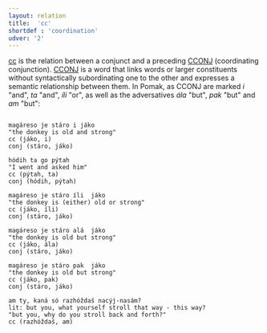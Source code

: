 ```yaml
---
layout: relation
title:  'cc'
shortdef : 'coordination'
udver: '2'
---
```


[cc]() is the relation between a conjunct and a preceding [CCONJ]() (coordinating conjunction).  [CCONJ]() is a word that links words or larger constituents without syntactically subordinating one to the other and expresses a semantic relationship 
between them. In Pomak, as CCONJ are marked *i* "and", *ta* "and", *íli* "or", 
as well as the adversatives *ála* "but", *pak* "but" and *am* "but": 

~~~ sdparse

magáreso je stáro i jáko
"the donkey is old and strong" 
cc (jáko, i)     
conj (stáro, jáko)    
~~~

~~~ sdparse
hódih ta go pýtah 
"I went and asked him"
cc (pýtah, ta)
conj (hódih, pýtah)  
~~~

~~~ sdparse
magáreso je stáro íli  jáko 
"the donkey is (either) old or strong"                                      
cc (jáko, íli)     
conj (stáro, jáko) 

magáreso je stáro alá  jáko
"the donkey is old but strong"
cc (jáko, ála)
conj (stáro, jáko)  
~~~

~~~ sdparse
magáreso je stáro pak  jáko
"the donkey is old but strong"   
cc (jáko, pak)
conj (stáro, jáko)  
~~~

~~~ sdparse
am ty, kaná só razhóždaš nacýj-nasám?
lit: but you, what yourself stroll that way - this way?
"but you, why do you stroll back and forth?"
cc (razhóždaš, am)
~~~
<!-- Interlanguage links updated Po 6. listopadu 2023, 21:42:33 CET -->
